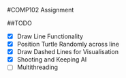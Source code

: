 #COMP102 Assignment

##TODO

- [x] Draw Line Functionality
- [x] Position Turtle Randomly across line
- [x] Draw Dashed Lines for Visualisation
- [x] Shooting and Keeping AI
- [ ] Multithreading
